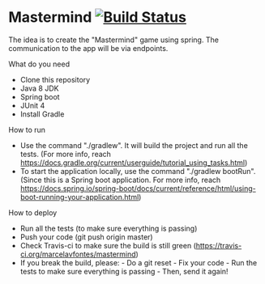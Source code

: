 # Mastermind [![Build Status](https://travis-ci.org/marcelavfontes/mastermind.svg?branch=master)](https://travis-ci.org/marcelavfontes/mastermind)
The idea is to create the "Mastermind" game using spring. The communication to the app will be via endpoints.

What do you need
  - Clone this repository
  - Java 8 JDK
  - Spring boot
  - JUnit 4
  - Install Gradle


How to run
  - Use the command "./gradlew". It will build the project and run all the tests. (For more info, reach https://docs.gradle.org/current/userguide/tutorial_using_tasks.html)
  - To start the application locally, use the command "./gradlew bootRun". (Since this is a Spring boot application. For more info, reach https://docs.spring.io/spring-boot/docs/current/reference/html/using-boot-running-your-application.html)

How to deploy
  - Run all the tests (to make sure everything is passing)
  - Push your code (git push origin master)
  - Check Travis-ci to make sure the build is still green (https://travis-ci.org/marcelavfontes/mastermind)
  - If you break the build, please:
        - Do a git reset
        - Fix your code
        - Run the tests to make sure everything is passing
        - Then, send it again!
